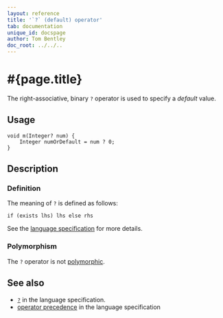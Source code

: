 ```yaml
---
layout: reference
title: '`?` (default) operator'
tab: documentation
unique_id: docspage
author: Tom Bentley
doc_root: ../../..
---
```


# #{page.title}

The right-associative, binary `?` operator is used to specify a *default* value.

## Usage 

    void m(Integer? num) {
        Integer numOrDefault = num ? 0;
    }

## Description

### Definition

The meaning of `?` is defined as follows:

<!-- check:none -->
    if (exists lhs) lhs else rhs

See the [language specification](#{page.doc_root}/#{site.urls.spec_relative}#nullvalues) for more details.

### Polymorphism

The `?` operator is not [polymorphic](#{page.doc_root}/reference/operator/operator-polymorphism). 

## See also

* [`?`](#{page.doc_root}/#{site.urls.spec_relative}#nullvalues) in the language specification.
* [operator precedence](#{page.doc_root}/#{site.urls.spec_relative}#operatorprecedence) in the 
  language specification
